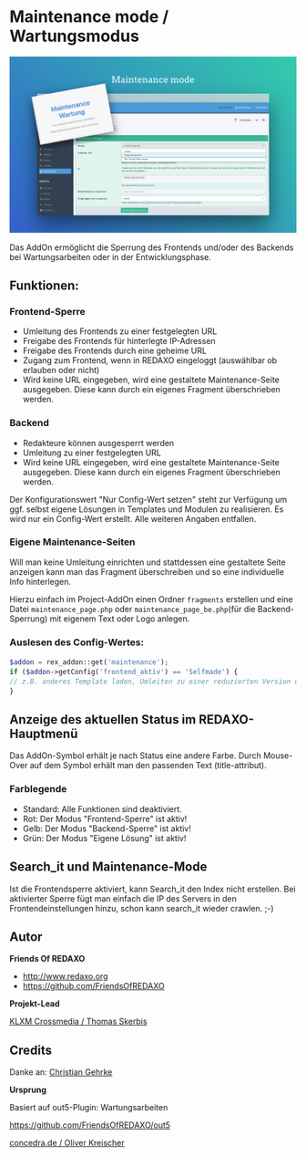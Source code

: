 # Maintenance mode / Wartungsmodus

![Screenshot](https://raw.githubusercontent.com/FriendsOfREDAXO/maintenance/assets/Maintenance.png)

Das AddOn ermöglicht die Sperrung des Frontends und/oder des Backends bei Wartungsarbeiten oder in der Entwicklungsphase. 

## Funktionen:

### Frontend-Sperre
- Umleitung des Frontends zu einer festgelegten URL
- Freigabe des Frontends für hinterlegte IP-Adressen
- Freigabe des Frontends durch eine geheime URL
- Zugang zum Frontend, wenn in REDAXO eingeloggt (auswählbar ob erlauben oder nicht)
- Wird keine URL eingegeben, wird eine gestaltete Maintenance-Seite ausgegeben. Diese kann durch ein eigenes Fragment überschrieben werden. 

### Backend
- Redakteure können ausgesperrt werden
- Umleitung zu einer festgelegten URL
- Wird keine URL eingegeben, wird eine gestaltete Maintenance-Seite ausgegeben. Diese kann durch ein eigenes Fragment überschrieben werden. 

Der Konfigurationswert "Nur Config-Wert setzen" steht zur Verfügung um ggf. selbst eigene Lösungen in Templates und Modulen zu realisieren. Es wird nur ein Config-Wert erstellt. Alle weiteren Angaben entfallen.  

### Eigene Maintenance-Seiten

Will man keine Umleitung einrichten und stattdessen eine gestaltete Seite anzeigen kann man das Fragment überschreiben und so eine individuelle Info hinterlegen.  

Hierzu einfach im Project-AddOn einen Ordner `fragments` erstellen und eine Datei `maintenance_page.php`  oder `maintenance_page_be.php`(für die Backend-Sperrung) mit eigenem Text oder Logo anlegen. 

### Auslesen des Config-Wertes: 
``` php
$addon = rex_addon::get('maintenance');
if ($addon->getConfig('frontend_aktiv') == 'Selfmade') {
// z.B. anderes Template laden, Umleiten zu einer reduzierten Version usw. 
}
```

## Anzeige des aktuellen Status im REDAXO-Hauptmenü
Das AddOn-Symbol erhält je nach Status eine andere Farbe. Durch Mouse-Over auf dem Symbol erhält man den passenden Text (title-attribut). 

### Farblegende
- Standard: Alle Funktionen sind deaktiviert. 
- Rot: Der Modus "Frontend-Sperre" ist aktiv!
- Gelb: Der Modus "Backend-Sperre" ist aktiv!
- Grün: Der Modus "Eigene Lösung" ist aktiv! 

## Search_it und Maintenance-Mode 

Ist die Frontendsperre aktiviert, kann Search_it den Index nicht erstellen. 
Bei aktivierter Sperre fügt man einfach die IP des Servers in den Frontendeinstellungen hinzu, schon kann search_it wieder crawlen. ;-) 

## Autor

**Friends Of REDAXO**

* http://www.redaxo.org
* https://github.com/FriendsOfREDAXO

**Projekt-Lead**

[KLXM Crossmedia / Thomas Skerbis](https://klxm.de)

## Credits
Danke an: 
[Christian Gehrke](https://github.com/chrison94)

**Ursprung**

Basiert auf out5-Plugin: Wartungsarbeiten 

https://github.com/FriendsOfREDAXO/out5

[concedra.de / Oliver Kreischer](http://concedra.de)

